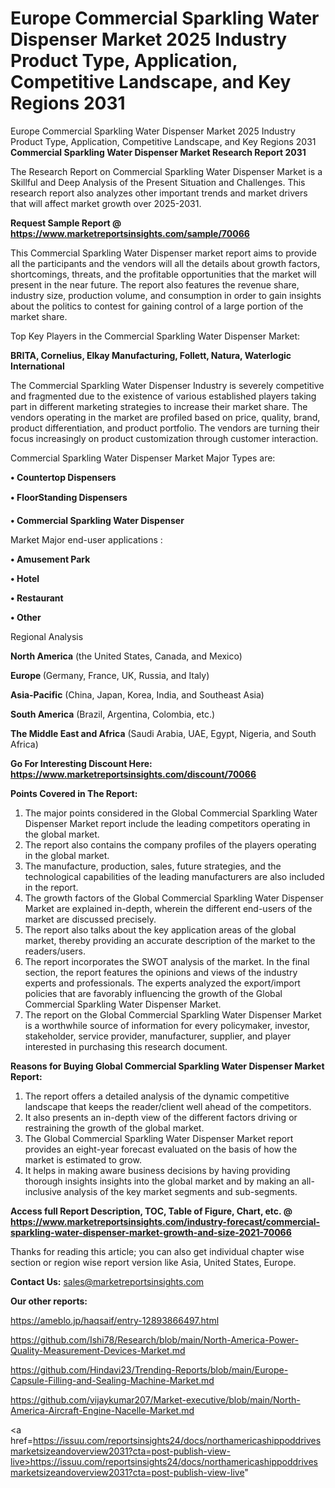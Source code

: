 # Europe Commercial Sparkling Water Dispenser Market 2025 Industry Product Type, Application, Competitive Landscape, and Key Regions 2031
Europe Commercial Sparkling Water Dispenser Market 2025 Industry Product Type, Application, Competitive Landscape, and Key Regions 2031
<strong>Commercial Sparkling Water Dispenser Market Research Report 2031</strong>

The Research Report on Commercial Sparkling Water Dispenser Market is a Skillful and Deep Analysis of the Present Situation and Challenges. This research report also analyzes other important trends and market drivers that will affect market growth over 2025-2031.

<strong>Request Sample Report @ <a href=https://www.marketreportsinsights.com/sample/70066>https://www.marketreportsinsights.com/sample/70066</a></strong>

This Commercial Sparkling Water Dispenser market report aims to provide all the participants and the vendors will all the details about growth factors, shortcomings, threats, and the profitable opportunities that the market will present in the near future. The report also features the revenue share, industry size, production volume, and consumption in order to gain insights about the politics to contest for gaining control of a large portion of the market share.

Top Key Players in the Commercial Sparkling Water Dispenser Market:

<strong>BRITA, Cornelius, Elkay Manufacturing, Follett, Natura, Waterlogic International</strong>

The Commercial Sparkling Water Dispenser Industry is severely competitive and fragmented due to the existence of various established players taking part in different marketing strategies to increase their market share. The vendors operating in the market are profiled based on price, quality, brand, product differentiation, and product portfolio. The vendors are turning their focus increasingly on product customization through customer interaction.

Commercial Sparkling Water Dispenser Market Major Types are:

<strong>• Countertop Dispensers

• FloorStanding Dispensers

• Commercial Sparkling Water Dispenser</strong>

Market Major end-user applications :

<strong>• Amusement Park

• Hotel

• Restaurant

• Other</strong>

Regional Analysis

</u><strong><b>North America</b></strong> (the United States, Canada, and Mexico)

<strong><b>Europe </b></strong>(Germany, France, UK, Russia, and Italy)

<strong><b>Asia-Pacific</b></strong> (China, Japan, Korea, India, and Southeast Asia)

<strong><b>South America</b></strong> (Brazil, Argentina, Colombia, etc.)

<strong><b>The Middle East and Africa</b></strong> (Saudi Arabia, UAE, Egypt, Nigeria, and South Africa)

<strong>Go For Interesting Discount Here: <a href=https://www.marketreportsinsights.com/discount/70066>https://www.marketreportsinsights.com/discount/70066</a></strong>

<strong>Points Covered in The Report:</strong>
<ol>
  <li>The major points considered in the Global Commercial Sparkling Water Dispenser Market report include the leading competitors operating in the global market.</li>
  <li>The report also contains the company profiles of the players operating in the global market.</li>
  <li>The manufacture, production, sales, future strategies, and the technological capabilities of the leading manufacturers are also included in the report.</li>
  <li>The growth factors of the Global Commercial Sparkling Water Dispenser Market are explained in-depth, wherein the different end-users of the market are discussed precisely.</li>
  <li>The report also talks about the key application areas of the global market, thereby providing an accurate description of the market to the readers/users.</li>
  <li>The report incorporates the SWOT analysis of the market. In the final section, the report features the opinions and views of the industry experts and professionals. The experts analyzed the export/import policies that are favorably influencing the growth of the Global Commercial Sparkling Water Dispenser Market.</li>
  <li>The report on the Global Commercial Sparkling Water Dispenser Market is a worthwhile source of information for every policymaker, investor, stakeholder, service provider, manufacturer, supplier, and player interested in purchasing this research document.</li>
</ol>
<strong>Reasons for Buying Global Commercial Sparkling Water Dispenser Market Report:</strong>

<ol>
  <li>The report offers a detailed analysis of the dynamic competitive landscape that keeps the reader/client well ahead of the competitors.</li>
  <li>It also presents an in-depth view of the different factors driving or restraining the growth of the global market.</li>
  <li>The Global Commercial Sparkling Water Dispenser Market report provides an eight-year forecast evaluated on the basis of how the market is estimated to grow.</li>
  <li>It helps in making aware business decisions by having providing thorough insights insights into the global market and by making an all-inclusive analysis of the key market segments and sub-segments.</li>
</ol>
<strong>Access full Report Description, TOC, Table of Figure, Chart, etc. @ <a href=https://www.marketreportsinsights.com/industry-forecast/commercial-sparkling-water-dispenser-market-growth-and-size-2021-70066>https://www.marketreportsinsights.com/industry-forecast/commercial-sparkling-water-dispenser-market-growth-and-size-2021-70066</a></strong>


Thanks for reading this article; you can also get individual chapter wise section or region wise report version like Asia, United States, Europe.

<strong>Contact Us:</strong>
sales@marketreportsinsights.com

<strong>Our other reports:</strong>

<a href=https://ameblo.jp/haqsaif/entry-12893866497.html>https://ameblo.jp/haqsaif/entry-12893866497.html</a>

<a href=https://github.com/Ishi78/Research/blob/main/North-America-Power-Quality-Measurement-Devices-Market.md>https://github.com/Ishi78/Research/blob/main/North-America-Power-Quality-Measurement-Devices-Market.md</a>

<a href=https://github.com/Hindavi23/Trending-Reports/blob/main/Europe-Capsule-Filling-and-Sealing-Machine-Market.md>https://github.com/Hindavi23/Trending-Reports/blob/main/Europe-Capsule-Filling-and-Sealing-Machine-Market.md</a>

<a href=https://github.com/vijaykumar207/Market-executive/blob/main/North-America-Aircraft-Engine-Nacelle-Market.md>https://github.com/vijaykumar207/Market-executive/blob/main/North-America-Aircraft-Engine-Nacelle-Market.md</a>

<a href=https://issuu.com/reportsinsights24/docs/northamericashippoddrivesmarketsizeandoverview2031?cta=post-publish-view-live>https://issuu.com/reportsinsights24/docs/northamericashippoddrivesmarketsizeandoverview2031?cta=post-publish-view-live</a>"
